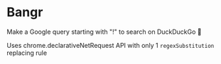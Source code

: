 # Bangr

Make a Google query starting with "!" to search on DuckDuckGo 🦆

Uses chrome.declarativeNetRequest API with only 1 `regexSubstitution` replacing rule